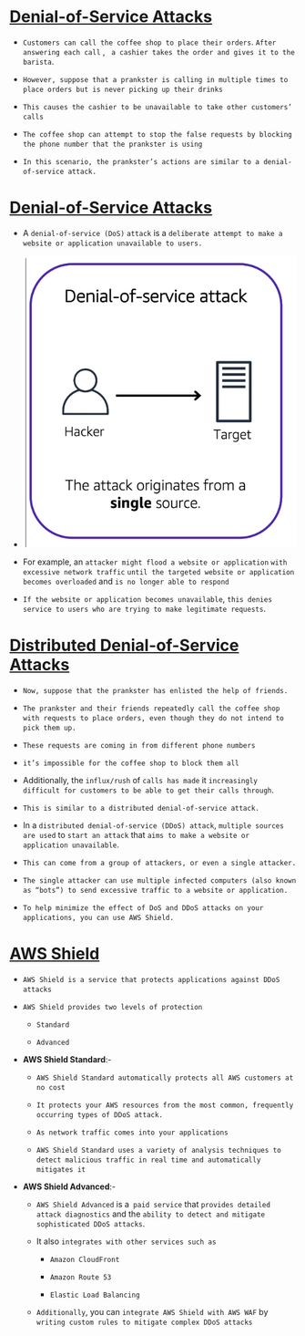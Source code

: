 # <ins> Denial-of-Service Attacks </ins> #

- `Customers can call the coffee shop to place their orders`. `After answering each call` , ` a cashier takes the order and gives it to the barista`. 

- `However, suppose that a prankster is calling in multiple times to place orders but is never picking up their drinks`

- `This causes the cashier to be unavailable to take other customers’ calls`

- `The coffee shop can attempt to stop the false requests by blocking the phone number that the prankster is using`

- `In this scenario, the prankster’s actions are similar to a denial-of-service attack.`

# <ins> Denial-of-Service Attacks </ins> #

- A `denial-of-service (DoS)` `attack` is a `deliberate attempt to make a website or application unavailable to users.`

- ![DDoS attack](image-4.png)

- For example, an `attacker might flood a website or application` `with excessive network traffic` `until the targeted website or application becomes overloaded` and `is no longer able to respond`

-  `If the website or application becomes unavailable`, `this denies service to users who are trying to make legitimate requests`.

# <ins> Distributed Denial-of-Service Attacks </ins> #

- `Now, suppose that the prankster has enlisted the help of friends. `

- `The prankster and their friends repeatedly call the coffee shop with requests to place orders, even though they do not intend to pick them up.`

- `These requests are coming in from different phone numbers`

-  `it’s impossible for the coffee shop to block them all`

- Additionally, the `influx/rush` of `calls has made` it `increasingly difficult for customers to be able to get their calls through`.

- `This is similar to a distributed denial-of-service attack.`

- In a `distributed denial-of-service (DDoS) attack`, `multiple sources are used` to `start an attack` that `aims to make a website or application unavailable`.

- `This can come from a group of attackers, or even a single attacker.`

- `The single attacker can use multiple infected computers (also known as “bots”) to send excessive traffic to a website or application.`

- `To help minimize the effect of DoS and DDoS attacks on your applications, you can use AWS Shield.`


# <ins> AWS Shield </ins> #

- `AWS Shield is a service that protects applications against DDoS attacks`

- `AWS Shield provides two levels of protection`

    - `Standard`

    - `Advanced`

- **AWS Shield Standard**:-

    - `AWS Shield Standard automatically protects all AWS customers at no cost`

    -  `It protects your AWS resources from the most common, frequently occurring types of DDoS attack. `

    - `As network traffic comes into your applications`

    - `AWS Shield Standard uses a variety of analysis techniques to detect malicious traffic in real time and automatically mitigates it`


- **AWS Shield Advanced**:-

    - `AWS Shield Advanced` is a` paid service` that `provides detailed attack diagnostics` and the `ability to detect and mitigate sophisticated DDoS attacks`. 

    - It also `integrates with other services such as `
        
        - `Amazon CloudFront` 
        
        - `Amazon Route 53`
        
        - `Elastic Load Balancing`

    - `Additionally`, you can `integrate AWS Shield with AWS WAF` by `writing custom rules to mitigate complex DDoS attacks`


